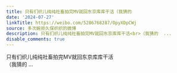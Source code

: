 ```yaml
---
title: 只有们织儿纯纯社畜拍完MV就回东京库库干活（我猜的
date: '2024-07-27'
linkTitle: https://weibo.com/5286768287/OpyXDpCWj
source: 多次婉拒久保织织的微博
description: 只有们织儿纯纯社畜拍完MV就回东京库库干活<br>（我猜的  ...
disable_comments: true
---
```

只有们织儿纯纯社畜拍完MV就回东京库库干活<br>（我猜的  ...